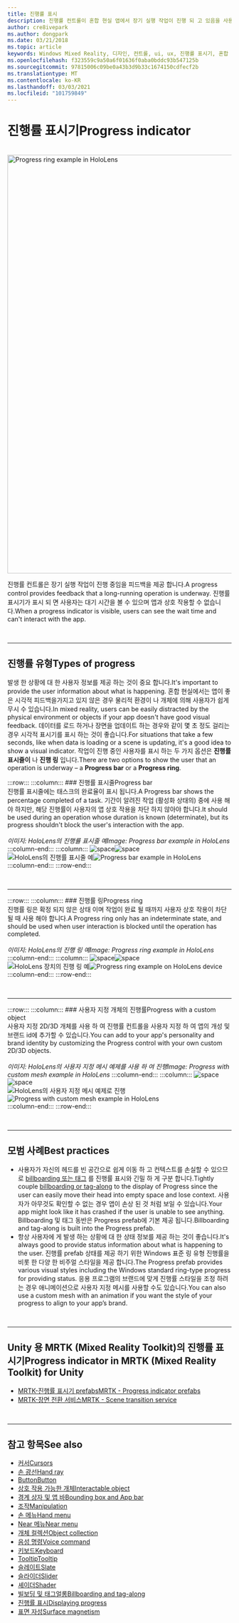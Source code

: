 ```yaml
---
title: 진행률 표시
description: 진행률 컨트롤이 혼합 현실 앱에서 장기 실행 작업이 진행 되 고 있음을 사용자에 게 피드백을 제공 하는 방법을 알아봅니다.
author: cre8ivepark
ms.author: dongpark
ms.date: 03/21/2018
ms.topic: article
keywords: Windows Mixed Reality, 디자인, 컨트롤, ui, ux, 진행률 표시기, 혼합 현실 헤드셋, windows Mixed Reality 헤드셋, 가상 현실 헤드셋, HoloLens, MRTK, Mixed Reality Toolkit
ms.openlocfilehash: f323559c9a50a6f01636f0aba0bddc93b547125b
ms.sourcegitcommit: 97815006c09be0a43b3d9b33c1674150cdfecf2b
ms.translationtype: MT
ms.contentlocale: ko-KR
ms.lasthandoff: 03/03/2021
ms.locfileid: "101759849"
---
```

# <a name="progress-indicator"></a><span data-ttu-id="9ba4a-104">진행률 표시기</span><span class="sxs-lookup"><span data-stu-id="9ba4a-104">Progress indicator</span></span>

<br>

<img src="images/MRTK_ProgressIndicator.gif" alt="Progress ring example in HoloLens" width="940px">

<span data-ttu-id="9ba4a-105">진행률 컨트롤은 장기 실행 작업이 진행 중임을 피드백을 제공 합니다.</span><span class="sxs-lookup"><span data-stu-id="9ba4a-105">A progress control provides feedback that a long-running operation is underway.</span></span> <span data-ttu-id="9ba4a-106">진행률 표시기가 표시 되 면 사용자는 대기 시간을 볼 수 있으며 앱과 상호 작용할 수 없습니다.</span><span class="sxs-lookup"><span data-stu-id="9ba4a-106">When a progress indicator is visible, users can see the wait time and can't interact with the app.</span></span>

<br>

---

## <a name="types-of-progress"></a><span data-ttu-id="9ba4a-107">진행률 유형</span><span class="sxs-lookup"><span data-stu-id="9ba4a-107">Types of progress</span></span>

<span data-ttu-id="9ba4a-108">발생 한 상황에 대 한 사용자 정보를 제공 하는 것이 중요 합니다.</span><span class="sxs-lookup"><span data-stu-id="9ba4a-108">It's important to provide the user information about what is happening.</span></span> <span data-ttu-id="9ba4a-109">혼합 현실에서는 앱이 좋은 시각적 피드백을가지고 있지 않은 경우 물리적 환경이 나 개체에 의해 사용자가 쉽게 무시 수 있습니다.</span><span class="sxs-lookup"><span data-stu-id="9ba4a-109">In mixed reality, users can be easily distracted by the physical environment or objects if your app doesn't have good visual feedback.</span></span> <span data-ttu-id="9ba4a-110">데이터를 로드 하거나 장면을 업데이트 하는 경우와 같이 몇 초 정도 걸리는 경우 시각적 표시기를 표시 하는 것이 좋습니다.</span><span class="sxs-lookup"><span data-stu-id="9ba4a-110">For situations that take a few seconds, like when data is loading or a scene is updating, it's a good idea to show a visual indicator.</span></span> <span data-ttu-id="9ba4a-111">작업이 진행 중인 사용자를 표시 하는 두 가지 옵션은 **진행률 표시줄이** 나 **진행 링** 입니다.</span><span class="sxs-lookup"><span data-stu-id="9ba4a-111">There are two options to show the user that an operation is underway – a **Progress bar** or a **Progress ring**.</span></span>

:::row:::
    :::column:::
        ### <a name="progress-barbr"></a><span data-ttu-id="9ba4a-112">진행률 표시줄</span><span class="sxs-lookup"><span data-stu-id="9ba4a-112">Progress bar</span></span><br>
        <span data-ttu-id="9ba4a-113">진행률 표시줄에는 태스크의 완료율이 표시 됩니다.</span><span class="sxs-lookup"><span data-stu-id="9ba4a-113">A Progress bar shows the percentage completed of a task.</span></span> <span data-ttu-id="9ba4a-114">기간이 알려진 작업 (활성화 상태의) 중에 사용 해야 하지만, 해당 진행률이 사용자의 앱 상호 작용을 차단 하지 않아야 합니다.</span><span class="sxs-lookup"><span data-stu-id="9ba4a-114">It should be used during an operation whose duration is known (determinate), but its progress shouldn't block the user's interaction with the app.</span></span><br>
        <br>
        <span data-ttu-id="9ba4a-115">*이미지: HoloLens의 진행률 표시줄 예*</span><span class="sxs-lookup"><span data-stu-id="9ba4a-115">*Image: Progress bar example in HoloLens*</span></span>
    :::column-end:::
        :::column:::
        <span data-ttu-id="9ba4a-116">![space](images/spacer-20x582.png)</span><span class="sxs-lookup"><span data-stu-id="9ba4a-116">![space](images/spacer-20x582.png)</span></span><br>
       <span data-ttu-id="9ba4a-117">![HoloLens의 진행률 표시줄 예](images/640px-progressbar.jpg)</span><span class="sxs-lookup"><span data-stu-id="9ba4a-117">![Progress bar example in HoloLens](images/640px-progressbar.jpg)</span></span><br>
    :::column-end:::
:::row-end:::

<br>

---

:::row:::
    :::column:::
        ### <a name="progress-ringbr"></a><span data-ttu-id="9ba4a-118">진행률 링</span><span class="sxs-lookup"><span data-stu-id="9ba4a-118">Progress ring</span></span><br>
        <span data-ttu-id="9ba4a-119">진행률 링은 확정 되지 않은 상태 이며 작업이 완료 될 때까지 사용자 상호 작용이 차단 될 때 사용 해야 합니다.</span><span class="sxs-lookup"><span data-stu-id="9ba4a-119">A Progress ring only has an indeterminate state, and should be used when user interaction is blocked until the operation has completed.</span></span><br>
        <br>
        <span data-ttu-id="9ba4a-120">*이미지: HoloLens의 진행 링 예*</span><span class="sxs-lookup"><span data-stu-id="9ba4a-120">*Image: Progress ring example in HoloLens*</span></span>
    :::column-end:::
        :::column:::
        <span data-ttu-id="9ba4a-121">![space](images/spacer-20x582.png)</span><span class="sxs-lookup"><span data-stu-id="9ba4a-121">![space](images/spacer-20x582.png)</span></span><br>
       <span data-ttu-id="9ba4a-122">![HoloLens 장치의 진행 링 예](images/640px-progressring.jpg)</span><span class="sxs-lookup"><span data-stu-id="9ba4a-122">![Progress ring example on HoloLens device](images/640px-progressring.jpg)</span></span><br>
    :::column-end:::
:::row-end:::

<br>

---

:::row:::
    :::column:::
        ### <a name="progress-with-a-custom-objectbr"></a><span data-ttu-id="9ba4a-123">사용자 지정 개체의 진행률</span><span class="sxs-lookup"><span data-stu-id="9ba4a-123">Progress with a custom object</span></span><br>
        <span data-ttu-id="9ba4a-124">사용자 지정 2D/3D 개체를 사용 하 여 진행률 컨트롤을 사용자 지정 하 여 앱의 개성 및 브랜드 id에 추가할 수 있습니다.</span><span class="sxs-lookup"><span data-stu-id="9ba4a-124">You can add to your app's personality and brand identity by customizing the Progress control with your own custom 2D/3D objects.</span></span><br>
        <br>
        <span data-ttu-id="9ba4a-125">*이미지: HoloLens의 사용자 지정 메시 예제를 사용 하 여 진행*</span><span class="sxs-lookup"><span data-stu-id="9ba4a-125">*Image: Progress with custom mesh example in HoloLens*</span></span>
    :::column-end:::
        :::column:::
        <span data-ttu-id="9ba4a-126">![space](images/spacer-20x582.png)</span><span class="sxs-lookup"><span data-stu-id="9ba4a-126">![space](images/spacer-20x582.png)</span></span><br>
       <span data-ttu-id="9ba4a-127">![HoloLens의 사용자 지정 메시 예제로 진행](images/640px-progresscustom.jpg)</span><span class="sxs-lookup"><span data-stu-id="9ba4a-127">![Progress with custom mesh example in HoloLens](images/640px-progresscustom.jpg)</span></span><br>
    :::column-end:::
:::row-end:::

<br>

---

## <a name="best-practices"></a><span data-ttu-id="9ba4a-128">모범 사례</span><span class="sxs-lookup"><span data-stu-id="9ba4a-128">Best practices</span></span>

* <span data-ttu-id="9ba4a-129">사용자가 자신의 헤드를 빈 공간으로 쉽게 이동 하 고 컨텍스트를 손실할 수 있으므로 [billboarding 또는 태그](billboarding-and-tag-along.md) 를 진행률 표시와 긴밀 하 게 구분 합니다.</span><span class="sxs-lookup"><span data-stu-id="9ba4a-129">Tightly couple [billboarding or tag-along](billboarding-and-tag-along.md) to the display of Progress since the user can easily move their head into empty space and lose context.</span></span> <span data-ttu-id="9ba4a-130">사용자가 아무것도 확인할 수 없는 경우 앱이 손상 된 것 처럼 보일 수 있습니다.</span><span class="sxs-lookup"><span data-stu-id="9ba4a-130">Your app might look like it has crashed if the user is unable to see anything.</span></span> <span data-ttu-id="9ba4a-131">Billboarding 및 태그 동반은 Progress prefab에 기본 제공 됩니다.</span><span class="sxs-lookup"><span data-stu-id="9ba4a-131">Billboarding and tag-along is built into the Progress prefab.</span></span>
* <span data-ttu-id="9ba4a-132">항상 사용자에 게 발생 하는 상황에 대 한 상태 정보를 제공 하는 것이 좋습니다.</span><span class="sxs-lookup"><span data-stu-id="9ba4a-132">It's always good to provide status information about what is happening to the user.</span></span> <span data-ttu-id="9ba4a-133">진행률 prefab 상태를 제공 하기 위한 Windows 표준 링 유형 진행률을 비롯 한 다양 한 비주얼 스타일을 제공 합니다.</span><span class="sxs-lookup"><span data-stu-id="9ba4a-133">The Progress prefab provides various visual styles including the Windows standard ring-type progress for providing status.</span></span> <span data-ttu-id="9ba4a-134">응용 프로그램의 브랜드에 맞게 진행률 스타일을 조정 하려는 경우 애니메이션으로 사용자 지정 메시를 사용할 수도 있습니다.</span><span class="sxs-lookup"><span data-stu-id="9ba4a-134">You can also use a custom mesh with an animation if you want the style of your progress to align to your app’s brand.</span></span>

<br>

---

## <a name="progress-indicator-in-mrtk-mixed-reality-toolkit-for-unity"></a><span data-ttu-id="9ba4a-135">Unity 용 MRTK (Mixed Reality Toolkit)의 진행률 표시기</span><span class="sxs-lookup"><span data-stu-id="9ba4a-135">Progress indicator in MRTK (Mixed Reality Toolkit) for Unity</span></span>

* [<span data-ttu-id="9ba4a-136">MRTK-진행률 표시기 prefabs</span><span class="sxs-lookup"><span data-stu-id="9ba4a-136">MRTK - Progress indicator prefabs</span></span>](https://github.com/microsoft/MixedRealityToolkit-Unity/tree/mrtk_release/Assets/MRTK/SDK/Features/UX/Prefabs/ProgressIndicators)
* [<span data-ttu-id="9ba4a-137">MRTK-장면 전환 서비스</span><span class="sxs-lookup"><span data-stu-id="9ba4a-137">MRTK - Scene transition service</span></span>](https://docs.microsoft.com/windows/mixed-reality/mrtk-docs/features/extensions/scene-transition-service.md)


<br>

---

## <a name="see-also"></a><span data-ttu-id="9ba4a-138">참고 항목</span><span class="sxs-lookup"><span data-stu-id="9ba4a-138">See also</span></span>

* [<span data-ttu-id="9ba4a-139">커서</span><span class="sxs-lookup"><span data-stu-id="9ba4a-139">Cursors</span></span>](cursors.md)
* [<span data-ttu-id="9ba4a-140">손 광선</span><span class="sxs-lookup"><span data-stu-id="9ba4a-140">Hand ray</span></span>](point-and-commit.md)
* [<span data-ttu-id="9ba4a-141">Button</span><span class="sxs-lookup"><span data-stu-id="9ba4a-141">Button</span></span>](button.md)
* [<span data-ttu-id="9ba4a-142">상호 작용 가능한 개체</span><span class="sxs-lookup"><span data-stu-id="9ba4a-142">Interactable object</span></span>](interactable-object.md)
* [<span data-ttu-id="9ba4a-143">경계 상자 및 앱 바</span><span class="sxs-lookup"><span data-stu-id="9ba4a-143">Bounding box and App bar</span></span>](app-bar-and-bounding-box.md)
* [<span data-ttu-id="9ba4a-144">조작</span><span class="sxs-lookup"><span data-stu-id="9ba4a-144">Manipulation</span></span>](direct-manipulation.md)
* [<span data-ttu-id="9ba4a-145">손 메뉴</span><span class="sxs-lookup"><span data-stu-id="9ba4a-145">Hand menu</span></span>](hand-menu.md)
* [<span data-ttu-id="9ba4a-146">Near 메뉴</span><span class="sxs-lookup"><span data-stu-id="9ba4a-146">Near menu</span></span>](near-menu.md)
* [<span data-ttu-id="9ba4a-147">개체 컬렉션</span><span class="sxs-lookup"><span data-stu-id="9ba4a-147">Object collection</span></span>](object-collection.md)
* [<span data-ttu-id="9ba4a-148">음성 명령</span><span class="sxs-lookup"><span data-stu-id="9ba4a-148">Voice command</span></span>](voice-input.md)
* [<span data-ttu-id="9ba4a-149">키보드</span><span class="sxs-lookup"><span data-stu-id="9ba4a-149">Keyboard</span></span>](keyboard.md)
* [<span data-ttu-id="9ba4a-150">Tooltip</span><span class="sxs-lookup"><span data-stu-id="9ba4a-150">Tooltip</span></span>](tooltip.md)
* [<span data-ttu-id="9ba4a-151">슬레이트</span><span class="sxs-lookup"><span data-stu-id="9ba4a-151">Slate</span></span>](slate.md)
* [<span data-ttu-id="9ba4a-152">슬라이더</span><span class="sxs-lookup"><span data-stu-id="9ba4a-152">Slider</span></span>](slider.md)
* [<span data-ttu-id="9ba4a-153">셰이더</span><span class="sxs-lookup"><span data-stu-id="9ba4a-153">Shader</span></span>](shader.md)
* [<span data-ttu-id="9ba4a-154">빌보딩 및 태그얼롱</span><span class="sxs-lookup"><span data-stu-id="9ba4a-154">Billboarding and tag-along</span></span>](billboarding-and-tag-along.md)
* [<span data-ttu-id="9ba4a-155">진행률 표시</span><span class="sxs-lookup"><span data-stu-id="9ba4a-155">Displaying progress</span></span>](progress.md)
* [<span data-ttu-id="9ba4a-156">표면 자성</span><span class="sxs-lookup"><span data-stu-id="9ba4a-156">Surface magnetism</span></span>](surface-magnetism.md)
